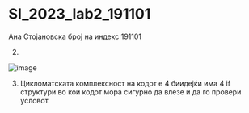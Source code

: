 # SI_2023_lab2_191101
Ана Стојановска број на индекс 191101

2.
![image](https://github.com/stojanovskaana/SI_2023_lab2_191101/assets/93766106/1d072c27-7bab-4df5-b01f-9a9f873ba6c3)

3.  Цикломатската комплексност на кодот е 4 биидејќи има 4 if структури во кои кодот мора сигурно да влезе и да го провери условот.
